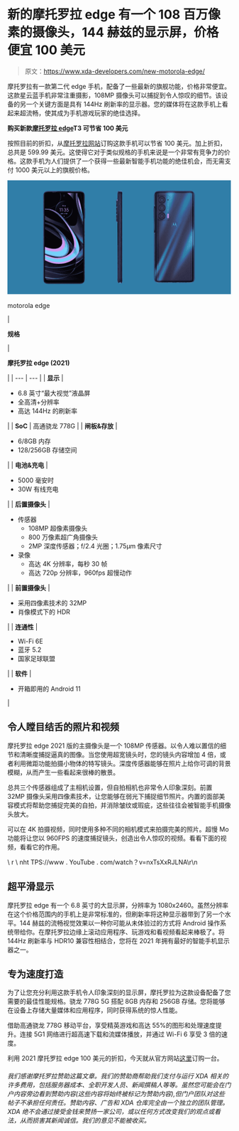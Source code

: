 # 新的摩托罗拉 edge 有一个 108 百万像素的摄像头，144 赫兹的显示屏，价格便宜 100 美元

> 原文：<https://www.xda-developers.com/new-motorola-edge/>

摩托罗拉有一款第二代 edge 手机，配备了一些最新的旗舰功能，价格非常便宜。这款星云蓝手机非常注重摄影，108MP 摄像头可以捕捉到令人惊叹的细节。该设备的另一个关键方面是具有 144Hz 刷新率的显示器。您的媒体将在这款手机上看起来超流畅，使其成为手机游戏玩家的绝佳选择。

**购买新款[摩托罗拉 edge](https://shop-links.co/link/?exclusive=1&publisher_slug=xda&article_name=The+New+motorola+edge+has+a+108MP+Camera%2C+144Hz+Display%2C+and+it%27s+%24100+off&article_url=https%3A%2F%2Fwww.xda-developers.com%2Fnew-motorola-edge%2F&u1=UUxdaUeUpU6669&url=https%3A%2F%2Fwww.motorola.com%2Fus%2Fsmartphones-motorola-edge-gen-2%2Fp%3Futm_source%3Daffiliate%26CID%3Dall%253Aaffiliate%253Ae9q74i%253A100122946%253AValnet%2BInc%26utm_campaign%3D2276947%253A%26cjevent%3Df0a59acc7ff011ed80f300110a82b82d%26cjdata%3DMXxOfDB8WXww)T3 可节省 100 美元**

按照目前的折扣，从[摩托罗拉网站](https://shop-links.co/link/?exclusive=1&publisher_slug=xda&article_name=The+New+motorola+edge+has+a+108MP+Camera%2C+144Hz+Display%2C+and+it%27s+%24100+off&article_url=https%3A%2F%2Fwww.xda-developers.com%2Fnew-motorola-edge%2F&u1=UUxdaUeUpU6669&url=https%3A%2F%2Fwww.motorola.com%2Fus%2Fsmartphones-motorola-edge-gen-2%2Fp%3Futm_source%3Daffiliate%26CID%3Dall%253Aaffiliate%253Ae9q74i%253A100122946%253AValnet%2BInc%26utm_campaign%3D2276947%253A%26cjevent%3Df0a59acc7ff011ed80f300110a82b82d%26cjdata%3DMXxOfDB8WXww)订购这款手机可以节省 100 美元。加上折扣，总共是 599.99 美元。这使得它对于类似规格的手机来说是一个非常有竞争力的价格。这款手机为人们提供了一个获得一些最新智能手机功能的绝佳机会，而无需支付 1000 美元以上的旗舰价格。

 <picture>![](img/d74c0be9fe23550cc818274bd5e6cadf.png)</picture> 

motorola edge

| 

**规格**

 | 

**摩托罗拉 edge (2021)**

 |
| --- | --- |
| **显示** | 

*   6.8 英寸“最大视觉”液晶屏
*   全高清+分辨率
*   高达 144Hz 的刷新率

 |
| **SoC** | 高通骁龙 778G |
| **闸板&存放** | 

*   6/8GB 内存
*   128/256GB 存储空间

 |
| **电池&充电** | 

*   5000 毫安时
*   30W 有线充电

 |
| **后置摄像头** | 

*   传感器
    *   108MP 超像素摄像头
    *   800 万像素超广角摄像头
    *   2MP 深度传感器；f/2.4 光圈；1.75μm 像素尺寸
*   录像
    *   高达 4K 分辨率，每秒 30 帧
    *   高达 720p 分辨率，960fps 超慢动作

 |
| **前置摄像头** | 

*   采用四像素技术的 32MP
*   肖像模式下的 HDR

 |
| **连通性** | 

*   Wi-Fi 6E
*   蓝牙 5.2
*   国家足球联盟

 |
| **软件** | 

*   开箱即用的 Android 11

 |

## 令人瞠目结舌的照片和视频

摩托罗拉 edge 2021 版的主摄像头是一个 108MP 传感器。以令人难以置信的细节和清晰度捕捉逼真的图像。当您使用超宽镜头时，您的镜头内容增加 4 倍，或者利用微距功能拍摄小物体的特写镜头。深度传感器能够在照片上给你可调的背景模糊，从而产生一些看起来很棒的散景。

总共三个传感器组成了主相机设置，但自拍相机也非常令人印象深刻。前置 32MP 摄像头采用四像素技术，让您能够在弱光下捕捉细节照片。内置的面部美容模式将帮助您捕捉完美的自拍，并消除皱纹或瑕疵，这些往往会被智能手机摄像头放大。

可以在 4K 拍摄视频，同时使用多种不同的相机模式来拍摄完美的照片。超慢 Mo 功能将让您以 960FPS 的速度捕捉镜头，创造出令人惊叹的视频。看看下面的视频，看看它的作用。

\ r \ nht TPS://www . YouTube . com/watch？v=nxTsXxRJLNA\r\n

## 超平滑显示

摩托罗拉 edge 有一个 6.8 英寸的大显示屏，分辨率为 1080x2460。虽然分辨率在这个价格范围内的手机上是非常标准的，但刷新率将这种显示器带到了另一个水平。144 赫兹的流畅视觉效果以一种你可能从未体验过的方式将 Android 操作系统带给你。在摩托罗拉边缘上滚动应用程序、玩游戏和看视频看起来棒极了。将 144Hz 刷新率与 HDR10 兼容性相结合，您将在 2021 年拥有最好的智能手机显示器之一。

## 专为速度打造

为了让您充分利用这款手机令人印象深刻的显示屏，摩托罗拉为这款设备配备了您需要的最佳性能规格。骁龙 778G 5G 搭配 8GB 内存和 256GB 存储。您将能够在设备上存储大量媒体和应用程序，同时获得系统的惊人性能。

借助高通骁龙 778G 移动平台，享受精英游戏和高达 55%的图形和处理速度提升。连接 5G1 网络进行超高速下载和流媒体播放，并通过 Wi-Fi 6 享受 3 倍的速度。

利用 2021 摩托罗拉 edge 100 美元的折扣，今天就从官方网站[这里](https://shop-links.co/link/?exclusive=1&publisher_slug=xda&article_name=The+New+motorola+edge+has+a+108MP+Camera%2C+144Hz+Display%2C+and+it%27s+%24100+off&article_url=https%3A%2F%2Fwww.xda-developers.com%2Fnew-motorola-edge%2F&u1=UUxdaUeUpU6669&url=https%3A%2F%2Fwww.motorola.com%2Fus%2Fsmartphones-motorola-edge-gen-2%2Fp%3Futm_source%3Daffiliate%26CID%3Dall%253Aaffiliate%253Ae9q74i%253A100122946%253AValnet%2BInc%26utm_campaign%3D2276947%253A%26cjevent%3Df0a59acc7ff011ed80f300110a82b82d%26cjdata%3DMXxOfDB8WXww)订购一台。

###### 我们感谢摩托罗拉赞助这篇文章。我们的赞助商帮助我们支付与运行 XDA 相关的许多费用，包括服务器成本、全职开发人员、新闻撰稿人等等。虽然您可能会在门户内容旁边看到赞助内容(这些内容将始终被标记为赞助内容),但门户团队对这些帖子不承担任何责任。赞助内容、广告和 XDA 仓库完全由一个独立的团队管理。XDA 绝不会通过接受金钱来赞扬一家公司，或以任何方式改变我们的观点或看法，从而损害其新闻诚信。我们的意见不能被收买。
